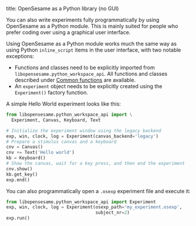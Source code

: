 title: OpenSesame as a Python library (no GUI)

You can also write experiments fully programmatically by using OpenSesame as a Python module. This is mainly suited for people who prefer coding over using a graphical user interface.

Using OpenSesame as a Python module works much the same way as using Python `inline_script` items in the user interface, with two notable exceptions:

- Functions and classes need to be explicitly imported from `libopensesame.python_workspace_api`. All functions and classes described under [Common functions](%url:manual/python/common%) are available.
- An `experiment` object needs to be explicitly created using the `Experiment()` factory function.

A simple Hello World experiment looks like this:

```python
from libopensesame.python_workspace_api import \
  Experiment, Canvas, Keyboard, Text

# Initialize the experiment window using the legacy backend
exp, win, clock, log = Experiment(canvas_backend='legacy')
# Prepare a stimulus canvas and a keyboard
cnv = Canvas()
cnv += Text('Hello world')
kb = Keyboard()
# Show the canvas, wait for a key press, and then end the experiment
cnv.show()
kb.get_key()
exp.end()
```

You can also programmatically open a `.osexp` experiment file and execute it:

```python
from libopensesame.python_workspace_api import Experiment
exp, win, clock, log = Experiment(osexp_path='my_experiment.osexp',
                                  subject_nr=2)
exp.run()
```
